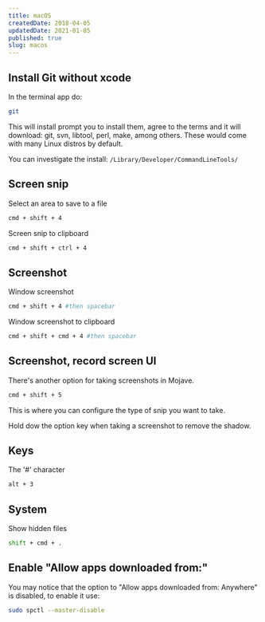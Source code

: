```yaml
---
title: macOS
createdDate: 2018-04-05
updatedDate: 2021-01-05
published: true
slug: macos
---
```


<script>
  import Author from '$lib/author.svelte'
</script>

## Install Git without xcode

In the terminal app do:

```bash
git
```

This will install prompt you to install them, agree to the terms and
it will download: git, svn, libtool, perl, make, among others. These
would come with many Linux distros by default.

You can investigate the install:
`/Library/Developer/CommandLineTools/`

<Author author="harrisgeo88" />

## Screen snip

Select an area to save to a file

```bash
cmd + shift + 4
```

Screen snip to clipboard

```bash
cmd + shift + ctrl + 4
```

## Screenshot

Window screenshot

```bash
cmd + shift + 4 #then spacebar
```

Window screenshot to clipboard

```bash
cmd + shift + cmd + 4 #then spacebar
```

## Screenshot, record screen UI

There's another option for taking screenshots in Mojave.

```bash
cmd + shift + 5
```

This is where you can configure the type of snip you want to take.

Hold dow the option key when taking a screenshot to remove the shadow.

## Keys

The '#' character

```bash
alt + 3
```

## System

Show hidden files

```bash
shift + cmd + .
```

## Enable "Allow apps downloaded from:"

You may notice that the option to "Allow apps downloaded from:
Anywhere" is disabled, to enable it use:

```bash
sudo spctl --master-disable
```
